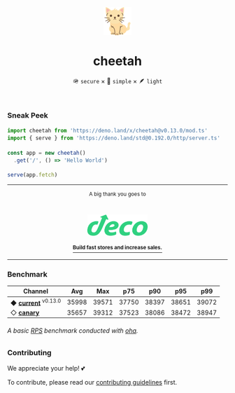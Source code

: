 <div align='center'>
  <img src='https://raw.githubusercontent.com/azurystudio/cheetah/dev/.github/cheetah.svg' width='64px' />
  <h1>cheetah</h1>
</div>

<div align='center'>
  <p>🪖 <code>secure</code> × 💎 <code>simple</code> × 🪶 <code>light</code></p>
</div>

<br />

### Sneak Peek

```ts
import cheetah from 'https://deno.land/x/cheetah@v0.13.0/mod.ts'
import { serve } from 'https://deno.land/std@0.192.0/http/server.ts'

const app = new cheetah()
  .get('/', () => 'Hello World')

serve(app.fetch)
```

---

<div align='center'>
  <sup>A big thank you goes to</sup>

  <br>
  <br>
  <br>

  <a href='https://deco.cx'>
    <img src='https://github.com/azurystudio/cheetah/blob/dev/.github/sponsors/deco.svg?raw=true' height='48px' />
    <br>
    <br>
    <a href='https://deco.cx'><sup><b>Build fast stores and increase sales.</b></sup></a>
  </a>
</div>

---

### Benchmark

[//]: bstart

| Channel | Avg | Max | p75 | p90 | p95 | p99 |
| --- | --- | --- | --- | --- | --- | --- |
| ◆ [**current**](https://deno.land/x/cheetah@v0.13.0) <sup>v0.13.0</sup> | 35998 | 39571 | 37750 | 38397 | 38651 | 39072 |
| ◇ [**canary**](https://deno.land/x/cheetah) | 35657 | 39312 | 37523 | 38086 | 38472 | 38947 |

[//]: bend

###### A basic [RPS](https://www.google.com/search?q=requests+per+second) benchmark conducted with [oha](https://github.com/hatoo/oha).

### Contributing

We appreciate your help! 💕

To contribute, please read our [contributing guidelines](https://github.com/azurystudio/cheetah/blob/dev/contributing.md)
first.
